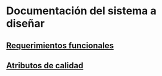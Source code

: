 # Documentación del sistema a diseñar

## [ Requerimientos funcionales ](requerimientos-funcionales.md)

## [ Atributos de calidad ](atributos-de-calidad.md)